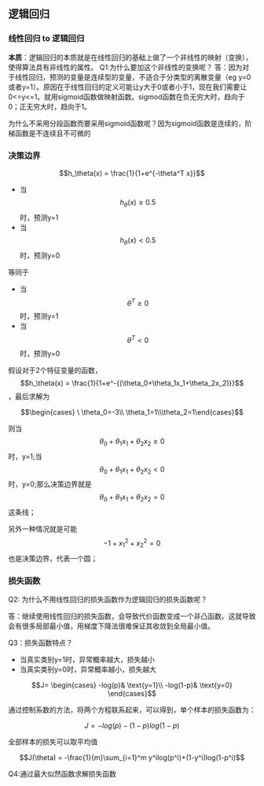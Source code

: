 ## 逻辑回归

### 线性回归 to 逻辑回归

**本质**：逻辑回归的本质就是在线性回归的基础上做了一个非线性的映射（变换），使得算法具有非线性的属性。
Q1:为什么要加这个非线性的变换呢？
答：因为对于线性回归，预测的变量是连续型的变量，不适合于分类型的离散变量（eg y=0或者y=1）。原因在于线性回归的定义可能让y大于0或者小于1，现在我们需要让0<=y<=1。就用sigmoid函数做映射函数。sigmod函数在负无穷大时，趋向于0；正无穷大时，趋向于1。

为什么不采用分段函数而要采用sigmoid函数呢？因为sigmoid函数是连续的，阶梯函数是不连续且不可微的

### 决策边界

$$h_\theta(x) = \frac{1}{1+e^{-\theta^T x}}$$

- 当$$h_\theta(x)\geq0.5$$时，预测y=1
- 当$$h_\theta(x)<0.5$$时，预测y=0

等同于

- 当$$\theta^T\ge0$$时，预测y=1
- 当$$\theta^T<0$$时，预测y=0

假设对于2个特征变量的函数，$$h_\theta(x) = \frac{1}{1+e^-{(\theta_0+\theta_1x_1+\theta_2x_2)}}$$，最后求解为

$$\begin{cases} \ \theta_0=-3\\ \theta_1=1\\\theta_2=1\end{cases}$$

则当$$\theta_0+\theta_1x_1+\theta_2x_2\ge0$$时，y=1;当$$\theta_0+\theta_1x_1+\theta_2x_2<0$$时，y=0;那么决策边界就是$$\theta_0+\theta_1x_1+\theta_2x_2=0$$这条线；

另外一种情况就是可能 $$-1+x_1^2+x_2^2=0$$也是决策边界，代表一个圆；

### 损失函数

Q2: 为什么不用线性回归的损失函数作为逻辑回归的损失函数呢？

答：继续使用线性回归的损失函数，会导致代价函数变成一个非凸函数。这就导致会有很多局部最小值，用梯度下降法很难保证其收敛到全局最小值。

Q3：损失函数特点？

- 当真实类别y=1时，异常概率越大，损失越小
- 当真实类别y=0时，异常概率越小，损失越大

$$J= \begin{cases} -log(p)& \text{y=1}\\ -log(1-p)& \text{y=0} \end{cases}$$

通过控制系数的方法，将两个方程联系起来，可以得到，单个样本的损失函数为：

$$J = -log(p)-(1-p)log(1-p)$$

全部样本的损失可以取平均值

$$J(\theta) = -\frac{1}{m}\sum_{i=1}^m y^ilog(p^i)+(1-y^i)log(1-p^i)$$

Q4:通过最大似然函数求解损失函数

